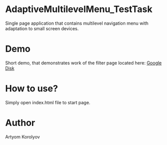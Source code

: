 # AdaptiveMultilevelMenu_TestTask
Single page application that contains multilevel navigation menu with adaptation to small screen devices.
# Demo
Short demo, that demonstrates work of the filter page located here: [Google Disk](https://drive.google.com/file/d/1WBiVRNatwV7g5LOExii-F95SnTu0vXhS/view?usp=sharing)
# How to use?
Simply open index.html file to start page.
# Author
Artyom Korolyov
